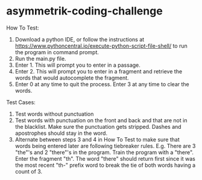 # asymmetrik-coding-challenge

How To Test:

1. Download a python IDE, or follow the instructions at https://www.pythoncentral.io/execute-python-script-file-shell/ to run the program in command prompt.
2. Run the main.py file.
3. Enter 1. This will prompt you to enter in a passage.
4. Enter 2. This will prompt you to enter in a fragment and retrieve the words that would autocomplete the fragment.
5. Enter 0 at any time to quit the process. Enter 3 at any time to clear the words.

Test Cases:
1. Test words without punctuation
2. Test words with punctuation on the front and back and that are not in the blacklist. Make sure the punctuation gets stripped. Dashes and apostrophes should stay in the word.
3. Alternate between steps 3 and 4 in How To Test to make sure that words being entered later are following tiebreaker rules.
	E.g. There are 3 "the"'s and 2 "there"'s in the program. Train the program with a "there".
			Enter the fragment "th". The word "there" should return first since it was the most recent "th-" prefix word to break the tie of both words having a count of 3.